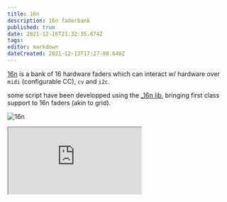```yaml
---
title: 16n
description: 16n faderbank
published: true
date: 2021-12-16T21:32:35.674Z
tags: 
editor: markdown
dateCreated: 2021-12-13T17:27:08.648Z
---
```


[16n](https://16n-faderbank.github.io/) is a bank of 16 hardware faders which can interact w/ hardware over `midi` (configurable CC), `cv` and `i2c`.

some script have been developped using the [\_16n lib](https://github.com/p3r7/_16n), bringing first class support to 16n faders (akin to grid).

![16n](https://16n-faderbank.github.io/images/faderbank.jpg)

<iframe src="https://p3r7.github.io/norns-gallery-render/?connectivity=16n"id="gallery-iframe"></iframe>

